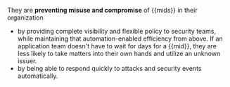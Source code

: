 They are **preventing misuse and compromise** of {{mids}} in their organization

- by providing complete visibility and flexible policy to security teams, while maintaining that automation-enabled efficiency from above. If an application team doesn't have to wait for days for a {{mid}}, they are less likely to take matters into their own hands and utilize an unknown issuer.
- by being able to respond quickly to attacks and security events automatically.
